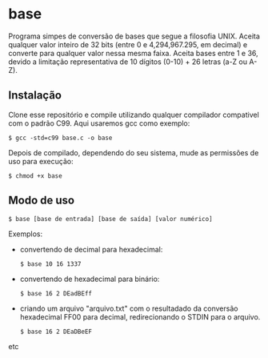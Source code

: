 base
====
Programa simpes de conversão de bases que segue a filosofia UNIX. Aceita qualquer 
valor inteiro de 32 bits (entre 0 e 4,294,967.295, em decimal) e converte para 
qualquer valor nessa mesma faixa. Aceita bases entre 1 e 36, devido a limitação
representativa de 10 dígitos (0-10) + 26 letras (a-Z ou A-Z).

## Instalação
Clone esse repositório e compile utilizando qualquer compilador compativel com 
o padrão C99. Aqui usaremos gcc como exemplo:

    $ gcc -std=c99 base.c -o base

Depois de compilado, dependendo do seu sistema, mude as permissões de uso para
execução:

    $ chmod +x base

## Modo de uso
    $ base [base de entrada] [base de saída] [valor numérico]

Exemplos:
* convertendo de decimal para hexadecimal:
  ```
  $ base 10 16 1337
  ```

* convertendo de hexadecimal para binário:
  ```
  $ base 16 2 DEadBEff
  ```
  
* criando um arquivo "arquivo.txt" com o resultadado da conversão hexadecimal
FF00 para decimal, redirecionando o STDIN para o arquivo.
  ```
  $ base 16 2 DEaDBeEF
  ``` 
etc
